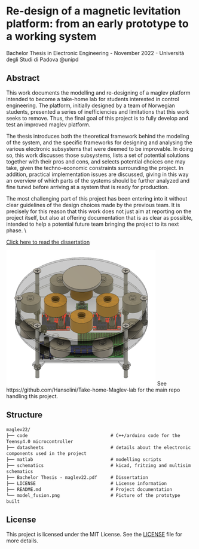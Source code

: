# Re-design of a magnetic levitation platform: from an early prototype to a working system
Bachelor Thesis in Electronic Engineering - November 2022 - Università degli Studi di Padova @unipd

## Abstract
This work documents the modelling and re-designing of a maglev platform intended to become a take-home lab for students interested in control engineering. The platform, initially designed by a team of Norwegian students, presented a series of inefficiencies and limitations that this work seeks to remove. Thus, the final goal of this project is to fully develop and test an improved maglev platform.

The thesis introduces both the theoretical framework behind the modeling of the system, and the specific frameworks for designing and analysing the various electronic subsystems that were deemed to be improvable. In doing so, this work discusses those subsystems, lists a set of potential solutions together with their pros and cons, and selects potential choices one may take, given the techno-economic constraints surrounding the project. In addition, practical implementation issues are discussed, giving in this way an overview of which parts of the systems should be further analyzed and fine tuned before arriving at a system that is ready for production. 

The most challenging part of this project has been entering into it without clear guidelines of the design choices made by the previous team. It is precisely for this reason that this work does not just aim at reporting on the project itself, but also at offering documentation that is as clear as possible, intended to help a potential future team bringing the project to its next phase. \

[Click here to read the dissertation](https://github.com/albertomors/maglev22/blob/b5a09330e3dea7a6b91397591241a9633b680332/Bachelor%20Thesis%20-%20maglev22.pdf)

<img src="https://github.com/albertomors/maglev22/blob/main/model_fusion.png" width="400">
See https://github.com/Hansolini/Take-home-Maglev-lab for the main repo handling this project.

## Structure

```
maglev22/
├── code                               # C++/arduino code for the Teensy4.0 microcontroller
├── datasheets                         # details about the electronic components used in the project  
├── matlab                             # modelling scripts   
├── schematics                         # kicad, fritzing and multisim schematics
├── Bachelor Thesis - maglev22.pdf     # Dissertation
├── LICENSE                            # License information
├── README.md                          # Project documentation
└── model_fusion.png                   # Picture of the prototype built
```

## License

This project is licensed under the MIT License. See the [LICENSE](LICENSE) file for more details.
